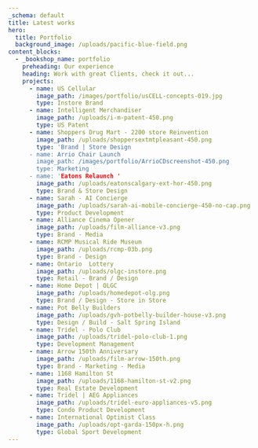 ```yaml
---
_schema: default
title: Latest works
hero:
  title: Portfolio
  background_image: /uploads/pacific-blue-field.png
content_blocks:
  - _bookshop_name: portfolio
    preheading: Our experience
    heading: Work with great Clients, check it out...
    projects:
      - name: US Cellular
        image_path: /images/portfolio/usCELL-concepts-019.jpg
        type: Instore Brand
      - name: Intelligent Merchandiser
        image_path: /uploads/i-m-patent-450.png
        type: US Patent
      - name: Shoppers Drug Mart - 2200 store Reinvention
        image_path: /uploads/shoppersextmtpleasant-450.png
        type: 'Brand | Store Design 
      - name: Arrio Chair Launch
        image_path: /images/portfolio/ArrioCDscreenshot-450.png
        type: Marketing
      - name: 'Eatons Relaunch '
        image_path: /uploads/eatonscalgary-ext-hor-450.png
        type: Brand & Store Design
      - name: Sarah - AI Concierge
        image_path: /uploads/sarah-ai-mobile-concierge-450-no-cap.png
        type: Product Development
      - name: Alliance Cinema Opener
        image_path: /uploads/film-alliance-v3.png
        type: Brand - Media
      - name: RCMP Musical Ride Museum
        image_path: /uploads/rcmp-03b.png
        type: Brand - Design
      - name: Ontario  Lottery
        image_path: /uploads/olgc-instore.png
        type: Retail - Brand / Design
      - name: Home Depot | OLGC
        image_path: /uploads/homedepot-olg.png
        type: Brand / Design - Store in Store
      - name: Pot Belly Builders
        image_path: /uploads/gvh-potbelly-builder-house-v3.png
        type: Design / Build - Salt Spring Island
      - name: Tridel - Polo Club
        image_path: /uploads/tridel-polo-club-1.png
        type: Development Management
      - name: Arrow 150th Anniversary
        image_path: /uploads/film-arrow-150th.png
        type: Brand - Marketing - Media
      - name: 1168 Hamilton St
        image_path: /uploads/1168-hamilton-st-v2.png
        type: Real Estate Development
      - name: Tridel | AEG Appliances
        image_path: /uploads/tridel-euro-appliances-v5.png
        type: Condo Product Development
      - name: International Optimist Class
        image_path: /uploads/opt-garda-150px-h.png
        type: Global Sport Development 
---
```


